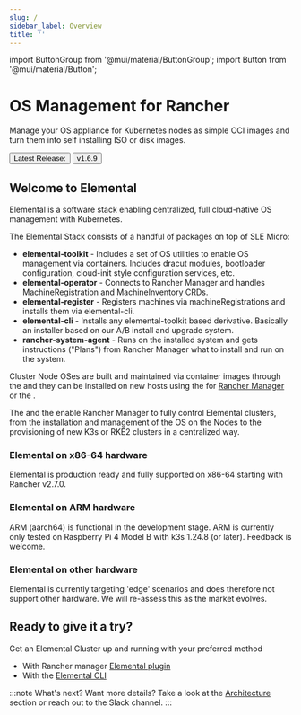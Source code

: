 ```yaml
---
slug: /
sidebar_label: Overview
title: ''
---
```


import ButtonGroup from '@mui/material/ButtonGroup';
import Button from '@mui/material/Button';

<head>
  <link rel="canonical" href="https://elemental.docs.rancher.com"/>
</head>

# OS Management for Rancher

Manage your OS appliance for Kubernetes nodes as simple OCI images and turn them into self installing
ISO or disk images.

<ButtonGroup size="small">
  <Button variant="contained" href="release-notes">Latest Release:</Button>
  <Button variant="outlined" href="release-notes">v1.6.9</Button>
</ButtonGroup>

## Welcome to Elemental

Elemental is a software stack enabling centralized, full cloud-native OS management with Kubernetes.

The Elemental Stack consists of a handful of packages on top of SLE Micro:

- **elemental-toolkit** - Includes a set of OS utilities to enable OS management via containers. Includes dracut modules, bootloader configuration, cloud-init style configuration services, etc.
- **elemental-operator** - Connects to Rancher Manager and handles MachineRegistration and MachineInventory CRDs.
- **elemental-register** - Registers machines via machineRegistrations and installs them via elemental-cli.
- **elemental-cli** - Installs any elemental-toolkit based derivative. Basically an installer based on our A/B install and upgrade system.
- **rancher-system-agent** - Runs on the installed system and gets instructions ("Plans") from Rancher Manager what to install and run on the system.

Cluster Node OSes are built and maintained via container images through the <Vars name="elemental_cli_name" /> and they can be installed on new hosts using the <Vars link="elemental_ui_url" name="elemental_ui_name" /> for [Rancher Manager](https://www.rancher.com/products/rancher) or the <Vars link="elemental_cli_url" name="elemental_cli_name" />.

The <Vars link="elemental_operator_url" name="elemental_operator_name" /> and the <Vars link="ranchersystemagent_url" name="ranchersystemagent_name" /> enable Rancher Manager to fully control Elemental clusters, from the installation and management of the OS on the Nodes to the provisioning of new K3s or RKE2 clusters in a centralized way.

### Elemental on x86-64 hardware

Elemental is production ready and fully supported on x86-64 starting with Rancher v2.7.0.

### Elemental on ARM hardware

ARM (aarch64) is functional in the development stage. ARM is currently only tested on Raspberry Pi 4 Model B with k3s 1.24.8 (or later). Feedback is welcome.

### Elemental on other hardware

Elemental is currently targeting 'edge' scenarios and does therefore not support other hardware. We will re-assess this as the market evolves.

## Ready to give it a try?

Get an Elemental Cluster up and running with your preferred method

* With Rancher manager [Elemental plugin](quickstart-ui)
* With the [Elemental CLI](quickstart-cli)

:::note What's next?
Want more details? Take a look at the [Architecture](architecture) section or reach out to the <Vars link="elemental_slack_url" name="elemental_slack_name" /> Slack channel.
:::
